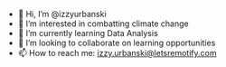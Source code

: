 - 👋 Hi, I’m @izzyurbanski
- 👀 I’m interested in combatting climate change
- 🌱 I’m currently learning Data Analysis
- 💞️ I’m looking to collaborate on learning opportunities
- 📫 How to reach me: izzy.urbanski@letsremotify.com

<!---
izzyurbanski/izzyurbanski is a ✨ special ✨ repository because its `README.md` (this file) appears on your GitHub profile.
You can click the Preview link to take a look at your changes.
--->
